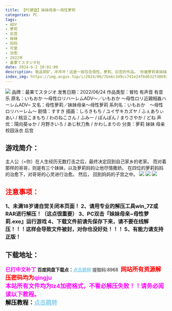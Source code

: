 ```yaml
---
title: 【PC硬盘】妹妹母亲～母性萝莉
categories: PC
tags:
- ADV
- 萝莉
- 后宫
- 妹妹
- 妈妈
- 可爱
- 治愈
- 2022年
- 最果てスタジオ社
date: 2024-6-2 10:01:00
description: 极品铜矿，冲冲冲！这是一部包含母性、萝莉、后宫的作品。 你被萝莉亲妹妹3人和萝莉母亲尽情溺爱。 主人公（=你）在人生经历无数打击之后，最终决定回到自己家乡的老家。而对着那样的哥哥，则是有三个妹妹，以及萝莉妈妈让他尽情撒娇。在四位的萝莉妈妈的治愈下，对哥哥的心灵进行治愈。然后，回到妈妈的子宫之中。
index_img: https://img.acgus.top/i/2024/06/7be6c349cc741e24fbd632fd86939f14.webp
---
```

![](https://img.acgus.top/i/2024/06/7be6c349cc741e24fbd632fd86939f14.webp)
品牌：最果てスタジオ
发售日期：2022/06/24
作品类型：冒险 有声音 有音乐
原名：いもおか ～母性ロリハーレムADV～／いもおか 〜母性ロリ近親相姦ハーレムADV~
又名：母性萝莉／妹妹母亲～母性萝莉
系列名：いもおか　〜母性ロリハーレム〜
剧情：すすき
插画：しろきもち / ユイザキカズヤ / ふぇありぃあい / 桃豆こまもち / わのねこさん / ふみー / ぽんぽん / まりさやか / どね
声优：陽向葵ゅか / 月野きいろ / あじ秋刀魚 / かわしまりの
分类：萝莉 妹妹 母亲 校园泳衣 后宫

## 游戏简介：
主人公（=你）在人生经历无数打击之后，最终决定回到自己家乡的老家。
而对着那样的哥哥，则是有三个妹妹，以及萝莉妈妈让他尽情撒娇。
在四位的萝莉妈妈的治愈下，对哥哥的心灵进行治愈。
然后，
回到妈妈的子宫之中。
![](https://img.acgus.top/i/2024/06/684731a07cb1393e325d881ba8593178.webp)
![](https://img.acgus.top/i/2024/06/ce1e68fe777fea4e29f996d470138506.webp)
![](https://img.acgus.top/i/2024/06/523ab1e8dfbc4a0f5249c55781e3fa92.webp)





## <font color=#FF0000 >注意事项：</font>
<font size=3><b>1、未满18岁请自觉关闭本页面！
2、请用专业的解压工具win_7Z或RAR进行解压！（这点很重要）
3、PC双击『妹妹母亲~母性萝莉.exe』运行游戏
4、下载文件前请先保存下来，请不要在线解压！！！这样会导致文件被封，对你也没好处！！！
5、有能力请支持正版！</b></font>

## 下载地址：
<font color=#FF00FF size=3><b>已打中文补丁</b></font>
<b>百度网盘下载点：</b><a href="https://pan.baidu.com/s/15plxbGMVuSqu_7cN1JioYg?pwd=8968" style="color: #87CEEB;"><b>点击跳转</b></a> 提取码:8968
<a style="padding: 0" href="https://post.qingju.org/AD/"><img style="max-width:100%" src="https://img.acgus.top/i/2024/07/478f689b8021d8d499ab43d21acf137a.gif" alt=""></a>
<b><font color=#FF0000 size=4>网站所有资源解压密码均为</b></font><b><font color=#FF00FF size=4>qingju</font><font color=#FF0000 ></font></b><br><b><font color=#FF00FF size=4>本站所有文件均为lz4加密格式，不看必解压失败！！请务必阅读以下教程。</b></font><br><b><font color=#000 size=4>解压教程：</b><a href="https://post.qingju.org/tutorial/000/" style="color: #87CEEB;"><b>点击跳转</b></a>
